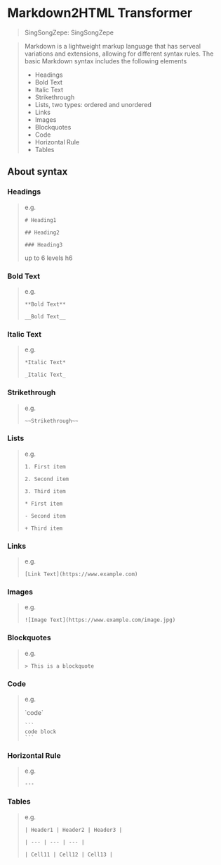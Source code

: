 
# Markdown2HTML Transformer

> SingSongZepe: SingSongZepe

> Markdown is a lightweight markup language that has serveal variations
> and extensions, allowing for different syntax rules. The basic Markdown
> syntax includes the following elements
> - Headings
> - Bold Text
> - Italic Text
> - Strikethrough
> - Lists, two types: ordered and unordered
> - Links
> - Images
> - Blockquotes
> - Code
> - Horizontal Rule
> - Tables

## About syntax

### Headings

> e.g.
> 
> `# Heading1`
> 
> `## Heading2`
> 
> `### Heading3`
> 
>up to 6 levels h6

### Bold Text

> e.g.
> 
> `**Bold Text**`
> 
> `__Bold Text__`


### Italic Text

> e.g.
> 
> `*Italic Text*`
> 
> `_Italic Text_`


### Strikethrough

> e.g.
> 
> `~~Strikethrough~~`

### Lists

> e.g.
> 
> `1. First item`
> 
> `2. Second item`
> 
> `3. Third item`
> 
> `* First item`
> 
> `- Second item`
> 
> `+ Third item`

### Links

> e.g.
> 
> `[Link Text](https://www.example.com)`

### Images

> e.g.
> 
> `![Image Text](https://www.example.com/image.jpg)`

### Blockquotes

> e.g.
> 
> `> This is a blockquote`

### Code

> e.g.
> 
> \`code\`
> 
> ````
> ```
> code block
> ```
> ````

### Horizontal Rule

> e.g.
> 
> `---`

### Tables

> e.g.
> 
> `| Header1 | Header2 | Header3 |`
> 
> `| --- | --- | --- |`
> 
> `| Cell11 | Cell12 | Cell13 |`
